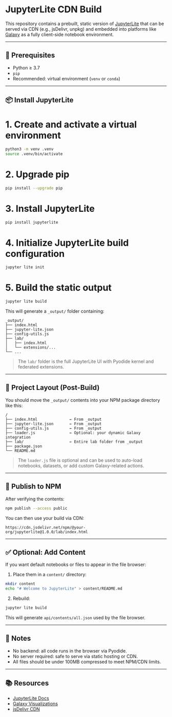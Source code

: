 # JupyterLite CDN Build

This repository contains a prebuilt, static version of [JupyterLite](https://jupyterlite.readthedocs.io/) that can be served via CDN (e.g., jsDelivr, unpkg) and embedded into platforms like [Galaxy](https://galaxyproject.org/) as a fully client-side notebook environment.

---

## 🔧 Prerequisites

- Python ≥ 3.7
- `pip`
- Recommended: virtual environment (`venv` or `conda`)

---

## 📦 Install JupyterLite

# 1. Create and activate a virtual environment
```bash
python3 -m venv .venv
source .venv/bin/activate
```

# 2. Upgrade pip
```bash
pip install --upgrade pip
```

# 3. Install JupyterLite
```bash
pip install jupyterlite
```

# 4. Initialize JupyterLite build configuration
```bash
jupyter lite init
```

# 5. Build the static output
```bash
jupyter lite build
```

This will generate a `_output/` folder containing:

```
_output/
├── index.html
├── jupyter-lite.json
├── config-utils.js
├── lab/
│   ├── index.html
│   └── extensions/...
└── ...
```

> The `lab/` folder is the full JupyterLite UI with Pyodide kernel and federated extensions.

---

## 📁 Project Layout (Post-Build)

You should move the `_output/` contents into your NPM package directory like this:

```
/
├── index.html              ← From _output
├── jupyter-lite.json       ← From _output
├── config-utils.js         ← From _output
├── loader.js               ← Optional: your dynamic Galaxy integration
├── lab/                    ← Entire lab folder from _output
├── package.json
└── README.md
```

> The `loader.js` file is optional and can be used to auto-load notebooks, datasets, or add custom Galaxy-related actions.

---

## 🚀 Publish to NPM

After verifying the contents:

```bash
npm publish --access public
```

You can then use your build via CDN:

```
https://cdn.jsdelivr.net/npm/@your-org/jupyterlite@1.0.0/lab/index.html
```

---

## ✅ Optional: Add Content

If you want default notebooks or files to appear in the file browser:

1. Place them in a `content/` directory:

```bash
mkdir content
echo "# Welcome to JupyterLite" > content/README.md
```

2. Rebuild:

```bash
jupyter lite build
```

This will generate `api/contents/all.json` used by the file browser.

---

## 🔐 Notes

- No backend: all code runs in the browser via Pyodide.
- No server required: safe to serve via static hosting or CDN.
- All files should be under 100MB compressed to meet NPM/CDN limits.

---

## 📚 Resources

- [JupyterLite Docs](https://jupyterlite.readthedocs.io/)
- [Galaxy Visualizations](https://galaxyproject.org/developer/visualizations/)
- [jsDelivr CDN](https://www.jsdelivr.com/)
